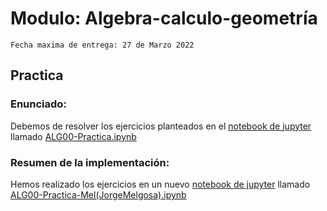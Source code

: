 # Modulo: Algebra-calculo-geometría
`Fecha maxima de entrega: 27 de Marzo 2022`

## Practica
### Enunciado:
Debemos de resolver los ejercicios planteados en el [notebook de jupyter](https://jupyter.org/) llamado [ALG00-Practica.ipynb](https://github.com/jorge-melgosa/KCBDML9_algebra-calculo-geometria/blob/main/ALG00-Practica.ipynb)

### Resumen de la implementación:
Hemos realizado los ejercicios en un nuevo [notebook de jupyter](https://jupyter.org/) llamado [ALG00-Practica-Mel(JorgeMelgosa).ipynb](https://github.com/jorge-melgosa/KCBDML9_algebra-calculo-geometria/blob/main/ALG00-Practica-Mel(JorgeMelgosa).ipynb)
